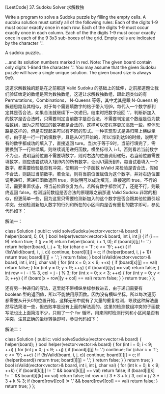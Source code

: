 [LeetCode] 37. Sudoku Solver 求解数独 

 
Write a program to solve a Sudoku puzzle by filling the empty cells.
A sudoku solution must satisfy all of the following rules:
Each of the digits 1-9 must occur exactly once in each row.
Each of the digits 1-9 must occur exactly once in each column.
Each of the the digits 1-9 must occur exactly once in each of the 9 3x3 sub-boxes of the grid.
Empty cells are indicated by the character '.'.

A sudoku puzzle...

...and its solution numbers marked in red.
Note:
The given board contain only digits 1-9and the character '.'.
You may assume that the given Sudoku puzzle will have a single unique solution.
The given board size is always 9x9.
 
这道求解数独的题是在之前那道 Valid Sudoku 的基础上的延伸，之前那道题让我们验证给定的数组是否为数独数组，这道让求解数独数组，跟此题类似的有 Permutations，Combinations， N-Queens 等等，其中尤其是跟 N-Queens 的解题思路及其相似，对于每个需要填数字的格子带入1到9，每代入一个数字都判定其是否合法，如果合法就继续下一次递归，结束时把数字设回 '.'，判断新加入的数字是否合法时，只需要判定当前数字是否合法，不需要判定这个数组是否为数独数组，因为之前加进的数字都是合法的，这样可以使程序更加高效一些，整体思路是这样的，但是实现起来可以有不同的形式。一种实现形式是递归带上横纵坐标，由于是一行一行的填数字，且是从0行开始的，所以当i到达9的时候，说明所有的数字都成功的填入了，直接返回 ture。当j大于等于9时，当前行填完了，需要换到下一行继续填，则继续调用递归函数，横坐标带入 i+1。否则看若当前数字不为点，说明当前位置不需要填数字，则对右边的位置调用递归。若当前位置需要填数字，则应该尝试填入1到9内的所有数字，让c从1遍历到9，每当试着填入一个数字，都需要检验是否有冲突，使用另一个子函数 isValid 来检验是否合法，假如不合法，则跳过当前数字。若合法，则将当前位置赋值为这个数字，并对右边位置调用递归，若递归函数返回 true，则说明可以成功填充，直接返回 true。不行的话，需要重置状态，将当前位置恢复为点。若所有数字都尝试了，还是不行，则最终返回 false。检测当前数组是否合法的原理跟之前那道 Valid Sudoku 非常的相似，但更简单一些，因为这里只需要检测新加入的这个数字是否会跟其他位置引起冲突，分别检测新加入数字的行列和所在的小区间内是否有重复的数字即可，参见代码如下：
 
 
解法一：

class Solution {
public:
    void solveSudoku(vector<vector<char>>& board) {
        helper(board, 0, 0);
    }
    bool helper(vector<vector<char>>& board, int i, int j) {
        if (i == 9) return true;
        if (j >= 9) return helper(board, i + 1, 0);
        if (board[i][j] != '.') return helper(board, i, j + 1);
        for (char c = '1'; c <= '9'; ++c) {
            if (!isValid(board, i , j, c)) continue;
            board[i][j] = c;
            if (helper(board, i, j + 1)) return true;
            board[i][j] = '.';
        }
        return false;
    }
    bool isValid(vector<vector<char>>& board, int i, int j, char val) {
        for (int x = 0; x < 9; ++x) {
            if (board[x][j] == val) return false;
        }
        for (int y = 0; y < 9; ++y) {
            if (board[i][y] == val) return false;
        }
        int row = i - i % 3, col = j - j % 3;
        for (int x = 0; x < 3; ++x) {
            for (int y = 0; y < 3; ++y) {
                if (board[x + row][y + col] == val) return false;
            }
        }
        return true;
    }
};

 
还有另一种递归的写法，这里就不带横纵坐标参数进去，由于递归需要有 boolean 型的返回值，所以不能使用原函数。因为没有横纵坐标，所以每次遍历都需要从开头0的位置开始，这样无形中就有了大量的重复检测，导致这种解法虽然写法简洁一些，但击败率是没有上面的解法高的。这里的检测数组冲突的子函数写法也比上面简洁不少，只用了一个 for 循环，用来同时检测行列和小区间是否有冲突，注意正确的坐标转换即可，参见代码如下：
 
解法二：

class Solution {
public:
    void solveSudoku(vector<vector<char>>& board) {
        helper(board);
    }
    bool helper(vector<vector<char>>& board) {
        for (int i = 0; i < 9; ++i) {
            for (int j = 0; j < 9; ++j) {
                if (board[i][j] != '.') continue;
                for (char c = '1'; c <= '9'; ++c) {
                    if (!isValid(board, i, j, c)) continue;
                    board[i][j] = c;
                    if (helper(board)) return true;
                    board[i][j] = '.';
                }
                return false;
            }
        }
        return true;
    }
    bool isValid(vector<vector<char>>& board, int i, int j, char val) {
        for (int k = 0; k < 9; ++k) {
            if (board[k][j] != '.' && board[k][j] == val) return false;
            if (board[i][k] != '.' && board[i][k] == val) return false;
            int row = i / 3 * 3 + k / 3, col = j / 3 * 3 + k % 3;
            if (board[row][col] != '.' && board[row][col] == val) return false;
        }
        return true;
    }
};